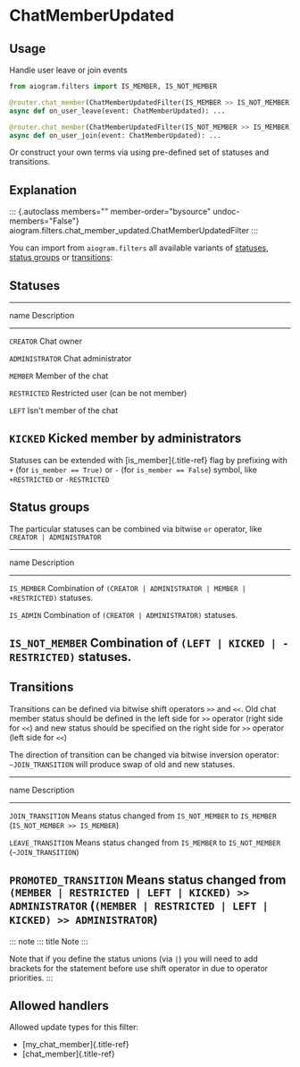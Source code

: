 # ChatMemberUpdated

## Usage

Handle user leave or join events

``` python
from aiogram.filters import IS_MEMBER, IS_NOT_MEMBER

@router.chat_member(ChatMemberUpdatedFilter(IS_MEMBER >> IS_NOT_MEMBER))
async def on_user_leave(event: ChatMemberUpdated): ...

@router.chat_member(ChatMemberUpdatedFilter(IS_NOT_MEMBER >> IS_MEMBER))
async def on_user_join(event: ChatMemberUpdated): ...
```

Or construct your own terms via using pre-defined set of statuses and
transitions.

## Explanation

::: {.autoclass members="" member-order="bysource" undoc-members="False"}
aiogram.filters.chat_member_updated.ChatMemberUpdatedFilter
:::

You can import from `aiogram.filters` all available variants of
[statuses](#statuses), [status groups](#status-groups) or
[transitions](#transitions):

## Statuses

  ----------------------------------------------------------------
  name                      Description
  ------------------------- --------------------------------------
  `CREATOR`                 Chat owner

  `ADMINISTRATOR`           Chat administrator

  `MEMBER`                  Member of the chat

  `RESTRICTED`              Restricted user (can be not member)

  `LEFT`                    Isn\'t member of the chat

  `KICKED`                  Kicked member by administrators
  ----------------------------------------------------------------

Statuses can be extended with [is_member]{.title-ref} flag by prefixing
with `+` (for `is_member == True)` or `-` (for `is_member == False`)
symbol, like `+RESTRICTED` or `-RESTRICTED`

## Status groups

The particular statuses can be combined via bitwise `or` operator, like
`CREATOR | ADMINISTRATOR`

  ------------------------------------------------------------------------
  name              Description
  ----------------- ------------------------------------------------------
  `IS_MEMBER`       Combination of
                    `(CREATOR | ADMINISTRATOR | MEMBER | +RESTRICTED)`
                    statuses.

  `IS_ADMIN`        Combination of `(CREATOR | ADMINISTRATOR)` statuses.

  `IS_NOT_MEMBER`   Combination of `(LEFT | KICKED | -RESTRICTED)`
                    statuses.
  ------------------------------------------------------------------------

## Transitions

Transitions can be defined via bitwise shift operators `>>` and `<<`.
Old chat member status should be defined in the left side for `>>`
operator (right side for `<<`) and new status should be specified on the
right side for `>>` operator (left side for `<<`)

The direction of transition can be changed via bitwise inversion
operator: `~JOIN_TRANSITION` will produce swap of old and new statuses.

  ------------------------------------------------------------------------------------
  name                    Description
  ----------------------- ------------------------------------------------------------
  `JOIN_TRANSITION`       Means status changed from `IS_NOT_MEMBER` to `IS_MEMBER`
                          (`IS_NOT_MEMBER >> IS_MEMBER`)

  `LEAVE_TRANSITION`      Means status changed from `IS_MEMBER` to `IS_NOT_MEMBER`
                          (`~JOIN_TRANSITION`)

  `PROMOTED_TRANSITION`   Means status changed from
                          `(MEMBER | RESTRICTED | LEFT | KICKED) >> ADMINISTRATOR`
                          (`(MEMBER | RESTRICTED | LEFT | KICKED) >> ADMINISTRATOR`)
  ------------------------------------------------------------------------------------

::: note
::: title
Note
:::

Note that if you define the status unions (via `|`) you will need to add
brackets for the statement before use shift operator in due to operator
priorities.
:::

## Allowed handlers

Allowed update types for this filter:

-   [my_chat_member]{.title-ref}
-   [chat_member]{.title-ref}
